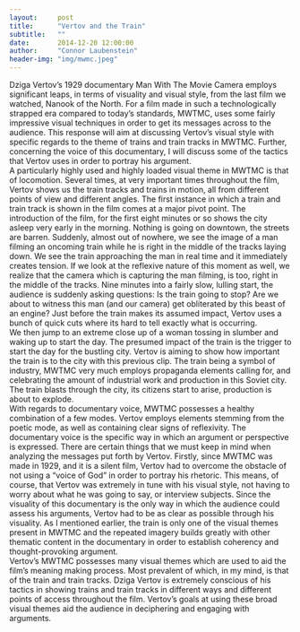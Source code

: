 ```yaml
---
layout:     post
title:      "Vertov and the Train"
subtitle:   ""
date:       2014-12-20 12:00:00
author:     "Connor Laubenstein"
header-img: "img/mwmc.jpeg"
---
```


<p>Dziga Vertov’s 1929 documentary Man With The Movie Camera employs significant leaps, in terms of visuality and visual style, from the last film we watched, Nanook of the North.  For a film made in such a technologically strapped era compared to today’s standards, MWTMC, uses some fairly impressive visual techniques in order to get its messages across to the audience.  This response will aim at discussing Vertov’s visual style with specific regards to the theme of trains and train tracks in MWTMC.  Further, concerning the voice of this documentary, I will discuss some of the tactics that Vertov uses in order to portray his argument.<br>
	A particularly highly used and highly loaded visual theme in MWTMC is that of locomotion.  Several times, at very important times throughout the film, Vertov shows us the train tracks and trains in motion, all from different points of view and different angles.  The first instance in which a train and train track is shown in the film comes at a major pivot point.  The introduction of the film, for the first eight minutes or so shows the city asleep very early in the morning.  Nothing is going on downtown, the streets are barren.  Suddenly, almost out of nowhere, we see the image of a man filming an oncoming train while he is right in the middle of the tracks laying down.  We see the train approaching the man in real time and it immediately creates tension.  If we look at the reflexive nature of this moment as well, we realize that the camera which is capturing the man filming, is too, right in the middle of the tracks.  Nine minutes into a fairly slow, lulling start, the audience is suddenly asking questions:  Is the train going to stop?  Are we about to witness this man (and our camera) get obliterated by this beast of an engine?  Just before the train makes its assumed impact, Vertov uses a bunch of quick cuts where its hard to tell exactly what is occurring.<br>
	We then jump to an extreme close up of a woman tossing in slumber and waking up to start the day.  The presumed impact of the train is the trigger to start the day for the bustling city.  Vertov is aiming to show how important the train is to the city with this previous clip.  The train being a symbol of industry, MWTMC very much employs propaganda elements calling for, and celebrating the amount of industrial work and production in this Soviet city.  The train blasts through the city, its citizens start to arise, production is about to explode.<br>  
	With regards to documentary voice, MWTMC possesses a healthy combination of a few modes.  Vertov employs elements stemming from the poetic mode, as well as containing clear signs of reflexivity.  The documentary voice is the specific way in which an argument or perspective is expressed.  There are certain things that we must keep in mind when analyzing the messages put forth by Vertov.  Firstly, since MWTMC was made in 1929, and it is a silent film, Vertov had to overcome the obstacle of not using a “voice of God” in order to portray his rhetoric.  This means, of course, that Vertov was extremely in tune with his visual style, not having to worry about what he was going to say, or interview subjects.  Since the visuality of this documentary is the only way in which the audience could assess his arguments, Vertov had to be as clear as possible through his visuality.  As I mentioned earlier, the train is only one of the visual themes present in MWTMC and the repeated imagery builds greatly with other thematic content in the documentary in order to establish coherency and thought-provoking argument.<br>
	Vertov’s MWTMC possesses many visual themes which are used to aid the film’s meaning making process.  Most prevalent of which, in my mind, is that of the train and train tracks.  Dziga Vertov is extremely conscious of his tactics in showing trains and train tracks in different ways and different points of access throughout the film.  Vertov’s goals at using these broad visual themes aid the audience in deciphering and engaging with arguments.</p>
